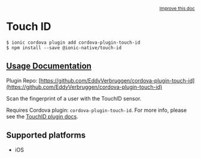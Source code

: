 <a style="float:right;font-size:12px;" href="http://github.com/ionic-team/ionic-native/edit/master/src/@ionic-native/plugins/touch-id/index.ts#L1">
  Improve this doc
</a>

# Touch ID

```
$ ionic cordova plugin add cordova-plugin-touch-id
$ npm install --save @ionic-native/touch-id
```

## [Usage Documentation](https://ionicframework.com/docs/native/touch-id/)

Plugin Repo: [https://github.com/EddyVerbruggen/cordova-plugin-touch-id](https://github.com/EddyVerbruggen/cordova-plugin-touch-id)

Scan the fingerprint of a user with the TouchID sensor.

Requires Cordova plugin: `cordova-plugin-touch-id`. For more info, please see the [TouchID plugin docs](https://github.com/EddyVerbruggen/cordova-plugin-touch-id).

## Supported platforms
- iOS




